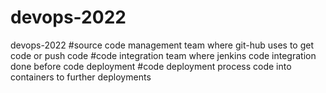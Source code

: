 # devops-2022
devops-2022
#source code management team
where git-hub uses to get code or push code
#code integration team
where jenkins code integration done before code deployment
#code deployment
process code into containers to further deployments 
